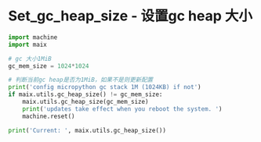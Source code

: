 Set_gc_heap_size - 设置gc heap 大小
================================

```python
import machine
import maix

# gc 大小1MiB
gc_mem_size = 1024*1024

# 判断当前gc heap是否为1MiB，如果不是则更新配置
print('config micropython gc stack 1M (1024KB) if not')
if maix.utils.gc_heap_size() != gc_mem_size:
    maix.utils.gc_heap_size(gc_mem_size)
    print('updates take effect when you reboot the system. ')
    machine.reset()

print('Current: ', maix.utils.gc_heap_size())


```
